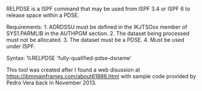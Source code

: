 RELPDSE is a ISPF command that may be used from ISPF 3.4 or ISPF 6
to release space within a PDSE.

Requirements:
    1. ADRDSSU must be defined in the IKJTSOxx member of SYS1.PARMLIB
       in the AUTHPGM section.
    2. The dataset being processed must not be allocated.
    3. The dataset must be a PDSE.
    4. Must be used under ISPF.

Syntax:  %RELPDSE 'fully-qualified-pdse-dsname'

 This tool was created after I found a web disussion at
 https://ibmmainframes.com/about61886.html with sample code provided by
 Pedro Vera back in November 2013.
